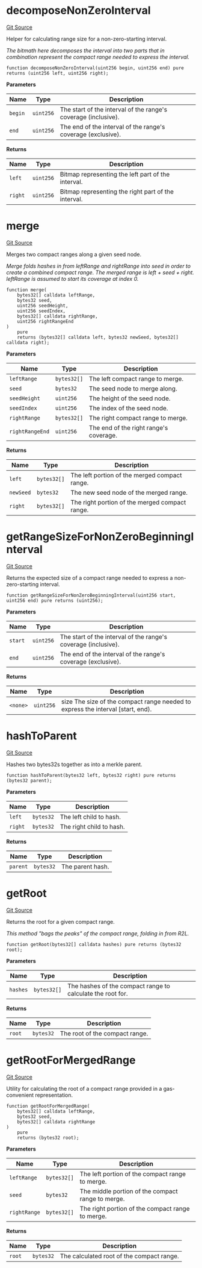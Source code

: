 # decomposeNonZeroInterval

[Git Source](https://github.com/WitnessCo/contracts-core/blob/af068ccc3b87576f36c3315270a9f29603465e11/src/WitnessUtils.sol)

Helper for calculating range size for a non-zero-starting interval.

_The bitmath here decomposes the interval into two parts that in combination represent the compact range needed to
express the interval._

```solidity
function decomposeNonZeroInterval(uint256 begin, uint256 end) pure returns (uint256 left, uint256 right);
```

**Parameters**

| Name    | Type      | Description                                                    |
| ------- | --------- | -------------------------------------------------------------- |
| `begin` | `uint256` | The start of the interval of the range's coverage (inclusive). |
| `end`   | `uint256` | The end of the interval of the range's coverage (exclusive).   |

**Returns**

| Name    | Type      | Description                                         |
| ------- | --------- | --------------------------------------------------- |
| `left`  | `uint256` | Bitmap representing the left part of the interval.  |
| `right` | `uint256` | Bitmap representing the right part of the interval. |

# merge

[Git Source](https://github.com/WitnessCo/contracts-core/blob/af068ccc3b87576f36c3315270a9f29603465e11/src/WitnessUtils.sol)

Merges two compact ranges along a given seed node.

_Merge folds hashes in from leftRange and rightRange into seed in order to create a combined compact range. The merged
range is left + seed + right. leftRange is assumed to start its coverage at index 0._

```solidity
function merge(
    bytes32[] calldata leftRange,
    bytes32 seed,
    uint256 seedHeight,
    uint256 seedIndex,
    bytes32[] calldata rightRange,
    uint256 rightRangeEnd
)
    pure
    returns (bytes32[] calldata left, bytes32 newSeed, bytes32[] calldata right);
```

**Parameters**

| Name            | Type        | Description                            |
| --------------- | ----------- | -------------------------------------- |
| `leftRange`     | `bytes32[]` | The left compact range to merge.       |
| `seed`          | `bytes32`   | The seed node to merge along.          |
| `seedHeight`    | `uint256`   | The height of the seed node.           |
| `seedIndex`     | `uint256`   | The index of the seed node.            |
| `rightRange`    | `bytes32[]` | The right compact range to merge.      |
| `rightRangeEnd` | `uint256`   | The end of the right range's coverage. |

**Returns**

| Name      | Type        | Description                                    |
| --------- | ----------- | ---------------------------------------------- |
| `left`    | `bytes32[]` | The left portion of the merged compact range.  |
| `newSeed` | `bytes32`   | The new seed node of the merged range.         |
| `right`   | `bytes32[]` | The right portion of the merged compact range. |

# getRangeSizeForNonZeroBeginningInterval

[Git Source](https://github.com/WitnessCo/contracts-core/blob/af068ccc3b87576f36c3315270a9f29603465e11/src/WitnessUtils.sol)

Returns the expected size of a compact range needed to express a non-zero-starting interval.

```solidity
function getRangeSizeForNonZeroBeginningInterval(uint256 start, uint256 end) pure returns (uint256);
```

**Parameters**

| Name    | Type      | Description                                                    |
| ------- | --------- | -------------------------------------------------------------- |
| `start` | `uint256` | The start of the interval of the range's coverage (inclusive). |
| `end`   | `uint256` | The end of the interval of the range's coverage (exclusive).   |

**Returns**

| Name     | Type      | Description                                                                     |
| -------- | --------- | ------------------------------------------------------------------------------- |
| `<none>` | `uint256` | size The size of the compact range needed to express the interval [start, end). |

# hashToParent

[Git Source](https://github.com/WitnessCo/contracts-core/blob/af068ccc3b87576f36c3315270a9f29603465e11/src/WitnessUtils.sol)

Hashes two bytes32s together as into a merkle parent.

```solidity
function hashToParent(bytes32 left, bytes32 right) pure returns (bytes32 parent);
```

**Parameters**

| Name    | Type      | Description              |
| ------- | --------- | ------------------------ |
| `left`  | `bytes32` | The left child to hash.  |
| `right` | `bytes32` | The right child to hash. |

**Returns**

| Name     | Type      | Description      |
| -------- | --------- | ---------------- |
| `parent` | `bytes32` | The parent hash. |

# getRoot

[Git Source](https://github.com/WitnessCo/contracts-core/blob/af068ccc3b87576f36c3315270a9f29603465e11/src/WitnessUtils.sol)

Returns the root for a given compact range.

_This method "bags the peaks" of the compact range, folding in from R2L._

```solidity
function getRoot(bytes32[] calldata hashes) pure returns (bytes32 root);
```

**Parameters**

| Name     | Type        | Description                                                |
| -------- | ----------- | ---------------------------------------------------------- |
| `hashes` | `bytes32[]` | The hashes of the compact range to calculate the root for. |

**Returns**

| Name   | Type      | Description                    |
| ------ | --------- | ------------------------------ |
| `root` | `bytes32` | The root of the compact range. |

# getRootForMergedRange

[Git Source](https://github.com/WitnessCo/contracts-core/blob/af068ccc3b87576f36c3315270a9f29603465e11/src/WitnessUtils.sol)

Utility for calculating the root of a compact range provided in a gas-convenient representation.

```solidity
function getRootForMergedRange(
    bytes32[] calldata leftRange,
    bytes32 seed,
    bytes32[] calldata rightRange
)
    pure
    returns (bytes32 root);
```

**Parameters**

| Name         | Type        | Description                                       |
| ------------ | ----------- | ------------------------------------------------- |
| `leftRange`  | `bytes32[]` | The left portion of the compact range to merge.   |
| `seed`       | `bytes32`   | The middle portion of the compact range to merge. |
| `rightRange` | `bytes32[]` | The right portion of the compact range to merge.  |

**Returns**

| Name   | Type      | Description                               |
| ------ | --------- | ----------------------------------------- |
| `root` | `bytes32` | The calculated root of the compact range. |
